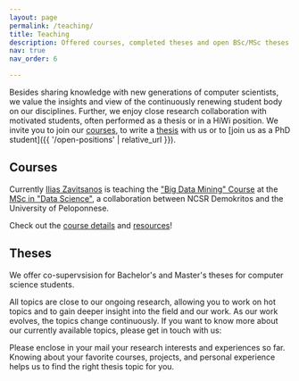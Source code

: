 ```yaml
---
layout: page
permalink: /teaching/
title: Teaching
description: Offered courses, completed theses and open BSc/MSc theses.
nav: true
nav_order: 6

---
```


Besides sharing knowledge with new generations of computer scientists,
we value the insights and view of the continuously renewing student body on our disciplines.
Further, we enjoy close research collaboration with motivated students,
often performed as a thesis or in a HiWi position.
We invite you to join our [courses](#courses),
to write a [thesis](#theses) with us or to [join us as a PhD student]({{ '/open-positions' | relative_url }}).

## Courses

Currently [Ilias Zavitsanos](https:dice-iit.github.io/members/zavistanos) is teaching the ["Big Data Mining" Course](https://msc-data-science.iit.demokritos.gr/en/classes/big-data-mining) at the [MSc in "Data Science"](https://msc-data-science.iit.demokritos.gr/en), a collaboration between NCSR Demokritos and the University of Peloponnese.

Check out the [course details]() and [resources](https://github.com/izavits/msc_datascience)! 

## Theses

We offer co-supervsision for Bachelor's and Master's theses for computer science students.


All topics are close to our ongoing research,
allowing you to work on hot topics
and to gain deeper insight into the field and our work.
As our work evolves, the topics change continuously.
If you want to know more about our currently available topics,
please get in touch with us:



Please enclose in your mail your research interests and experiences so far.
Knowing about your favorite courses, projects, and personal experience
helps us to find the right thesis topic for you.